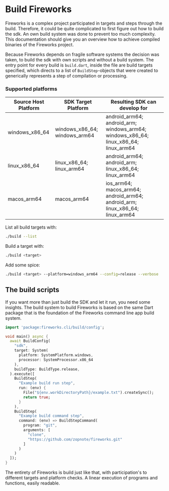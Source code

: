 # Build Fireworks
Fireworks is a complex project participated in targets and steps through the build. 
Therefore, it could be quite complicated to first figure out how to build the sdk.
An own build system was done to prevent too much complexity. This documentation should give you an overview how to achieve compiled binaries of the
Fireworks project.

Because Fireworks depends on fragile software systems the decision was taken, to
build the sdk with own scripts and without a build system. The entry point for every build is ``build.dart``, inside the file are build targets specified, which directs to a list of ``BuildStep``-objects that were
created to generically represents a step of compilation or processing.

### Supported platforms

| Source Host Platform | SDK Target Platform           | Resulting SDK can develop for                                                        |
|----------------|-------------------------------|--------------------------------------------------------------------------------------|
| windows_x86_64 | windows_x86_64; windows_arm64 | android_arm64; android_arm; windows_arm64; windows_x86_64; linux_x86_64; linux_arm64 |
| linux_x86_64   | linux_x86_64; linux_arm64     | android_arm64; android_arm; linux_x86_64; linux_arm64                                |
| macos_arm64    | macos_arm64                   | ios_arm64; macos_arm64; android_arm64; android_arm; linux_x86_64; linux_arm64        |


List all build targets with:
````bash
./build --list
````

Build a target with:
````bash 
./build <target>
````
Add some spice:
````bash 
./build <target> --platform=windows_arm64 --config=release --verbose
````
## The build scripts
If you want more than just build the SDK and let it run, you need some insights. The build system to build Fireworks is based on the same
Dart package that is the foundation of the Fireworks command line app build system.
````dart
import 'package:fireworks.cli/build/config';

void main() async {
  await BuildConfig(
    "sdk",
    target: System(
      platform: SystemPlatform.windows,
      processor: SystemProcessor.x86_64
    ),
    buildType: BuildType.release,
  ).execute([
    BuildStep(
      "Example build run step",
      run: (env) {
        File("${env.workDirectoryPath}/example.txt").createSync();
        return true;
      }
    ),
    BuildStep(
      "Example build command step",
      command: (env) => BuildStepCommand(
        program: "git",
        arguments: [
          "clone",
          "https://github.com/zopnote/fireworks.git"
        ]
      )
    )
  ]);
}
````

The entirety of Fireworks is build just like that, with participation's to different targets and platform checks.
A linear execution of programs and functions, easily readable.
